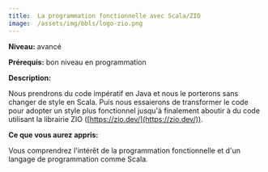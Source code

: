 ```yaml
---
title:  La programmation fonctionnelle avec Scala/ZIO
image:  /assets/img/bbls/logo-zio.png
---
```

**Niveau:** avancé

**Prérequis:** bon niveau en programmation

**Description:**

Nous prendrons du code impératif en Java et nous le porterons sans changer de style en Scala. Puis nous essaierons de transformer le code pour adopter un style plus fonctionnel jusqu'à finalement aboutir à du code utilisant la librairie ZIO ([https://zio.dev/](https://zio.dev/)).

**Ce que vous aurez appris:**

Vous comprendrez l'intérêt de la programmation fonctionnelle et d'un langage de programmation comme Scala.

